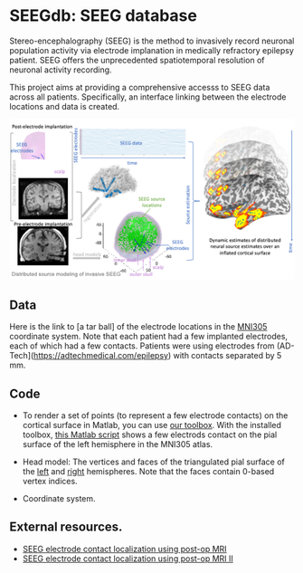 # SEEGdb: SEEG database

Stereo-encephalography (SEEG) is the method to invasively record neuronal population activity via electrode implanation in medically refractory epilepsy patient. SEEG offers the unprecedented spatiotemporal resolution of neuronal activity recording. 

This project aims at providing a comprehensive accesss to SEEG data across all patients. Specifically, an interface linking between the electrode locations and data is created.

![](https://github.com/fahsuanlin/seegdb/blob/main/images/seeg_mne.png)

## Data

Here is the link to [a tar ball] of the electrode locations in the [MNI305](https://www.mcgill.ca/bic/software/tools-data-analysis/anatomical-mri/atlases/mni-305) coordinate system. Note that each patient had a few implanted electrodes, each of which had a few contacts. Patients were using electrodes from (AD-Tech](https://adtechmedical.com/epilepsy) with contacts separated by 5 mm. 

## Code
- To render a set of points (to represent a few electrode contacts) on the cortical surface in Matlab, you can use [our toolbox](https://github.com/fahsuanlin/fhlin_toolbox/wiki). With the installed toolbox, [this Matlab script]() shows a few electrods contact on the pial surface of the left hemisphere in the MNI305 atlas.

- Head model: The vertices and faces of the triangulated pial surface of the [left](https://github.com/fahsuanlin/seegdb/blob/master/data/brain_left.mat) and [right](https://github.com/fahsuanlin/seegdb/blob/master/data/brain_left.mat) hemispheres. Note that the faces contain 0-based vertex indices.

- Coordinate system. 

## External resources.
- [SEEG electrode contact localization using post-op MRI](https://github.com/fahsuanlin/fhlin_toolbox/wiki/SEEG:-register-electrodes-to-MRI)
- [SEEG electrode contact localization using post-op MRI II](https://github.com/fahsuanlin/fhlin_toolbox/wiki/SEEG:-register-electrodes-to-MRI-(II))

